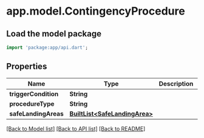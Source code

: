 # app.model.ContingencyProcedure

## Load the model package
```dart
import 'package:app/api.dart';
```

## Properties
Name | Type | Description | Notes
------------ | ------------- | ------------- | -------------
**triggerCondition** | **String** |  | 
**procedureType** | **String** |  | 
**safeLandingAreas** | [**BuiltList&lt;SafeLandingArea&gt;**](SafeLandingArea.md) |  | 

[[Back to Model list]](../README.md#documentation-for-models) [[Back to API list]](../README.md#documentation-for-api-endpoints) [[Back to README]](../README.md)


